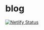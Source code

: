 # blog

[![Netlify Status](https://api.netlify.com/api/v1/badges/cfd0a6bd-f562-489d-b598-94e39cd3b510/deploy-status)](https://app.netlify.com/sites/grimoh/deploys)
